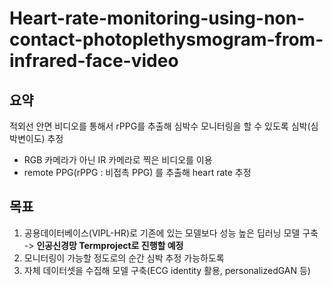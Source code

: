 # Heart-rate-monitoring-using-non-contact-photoplethysmogram-from-infrared-face-video

## 요약
적외선 안면 비디오를 통해서 rPPG를 추출해 심박수 모니터링을 할 수 있도록 심박(심박변이도) 추정 <br/>


- RGB 카메라가 아닌 IR 카메라로 찍은 비디오를 이용
- remote PPG(rPPG : 비접촉 PPG) 를 추출해 heart rate 추정

## 목표
1. 공용데이터베이스(VIPL-HR)로 기존에 있는 모델보다 성능 높은 딥러닝 모델 구축 -> **인공신경망 Termproject로 진행할 예정**
2. 모니터링이 가능할 정도로의 순간 심박 추정 가능하도록
3. 자체 데이터셋을 수집해 모델 구축(ECG identity 활용, personalizedGAN 등)
